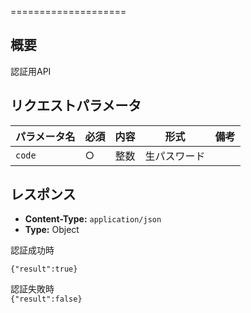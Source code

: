 ====================

概要
----

認証用API


リクエストパラメータ
--------------------

| パラメータ名 | 必須 | 内容 | 形式 | 備考 |
| ------------ | ---- | ---- | ---- | ---- |
| `code` | ○ | 整数 | 生パスワード | |

レスポンス
----------

  * **Content-Type:** `application/json`
  * **Type:** Object

認証成功時   

`{"result":true}`   


認証失敗時   
`{"result":false}`   

